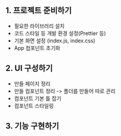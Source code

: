 ## 1. 프로젝트 준비하기

- 필요한 라이브러리 설치
- 코드 스타일 등 개발 환경 설정(Prettier 등)
- 기본 화면 설정 (index.js, index.css)
- App 컴포넌트 초기화

## 2. UI 구성하기

- 만들 페이지 정리
- 만들 컴포넌트 정리 -> 폴더를 만들어 따로 관리
- 컴포넌트 기본 틀 잡기
- 컴포넌트 스타일링

## 3. 기능 구현하기
